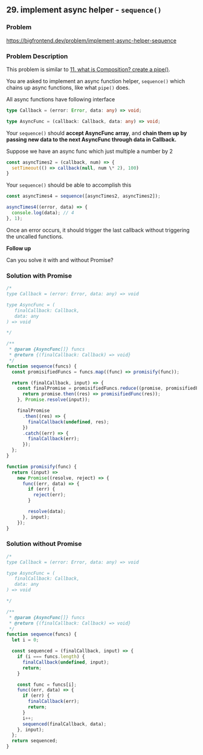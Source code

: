 ## 29. implement async helper - `sequence()`

### Problem

https://bigfrontend.dev/problem/implement-async-helper-sequence

### Problem Description

This problem is similar to [11. what is Composition? create a pipe()](https://bigfrontend.dev/problem/what-is-composition-create-a-pipe).

You are asked to implement an async function helper, `sequence()` which chains up async functions, like what `pipe()` does.

All async functions have following interface

```ts
type Callback = (error: Error, data: any) => void;

type AsyncFunc = (callback: Callback, data: any) => void;
```

Your `sequence()` should **accept AsyncFunc array**, and **chain them up by passing new data to the next AsyncFunc through data in Callback.**

Suppose we have an async func which just multiple a number by 2

```js
const asyncTimes2 = (callback, num) => {
  setTimeout(() => callback(null, num \* 2), 100)
}
```

Your `sequence()` should be able to accomplish this

```js
const asyncTimes4 = sequence([asyncTimes2, asyncTimes2]);

asyncTimes4((error, data) => {
  console.log(data); // 4
}, 1);
```

Once an error occurs, it should trigger the last callback without triggering the uncalled functions.

**Follow up**

Can you solve it with and without Promise?

### Solution with Promise

```js
/*
type Callback = (error: Error, data: any) => void

type AsyncFunc = (
   finalCallback: Callback,
   data: any
) => void

*/

/**
 * @param {AsyncFunc[]} funcs
 * @return {(finalCallback: Callback) => void}
 */
function sequence(funcs) {
  const promisifiedFuncs = funcs.map((func) => promisify(func));

  return (finalCallback, input) => {
    const finalPromise = promisifiedFuncs.reduce((promise, promisifiedFunc) => {
      return promise.then((res) => promisifiedFunc(res));
    }, Promise.resolve(input));

    finalPromise
      .then((res) => {
        finalCallback(undefined, res);
      })
      .catch((err) => {
        finalCallback(err);
      });
  };
}

function promisify(func) {
  return (input) =>
    new Promise((resolve, reject) => {
      func((err, data) => {
        if (err) {
          reject(err);
        }

        resolve(data);
      }, input);
    });
}
```

### Solution without Promise

```js
/*
type Callback = (error: Error, data: any) => void

type AsyncFunc = (
   finalCallback: Callback,
   data: any
) => void

*/

/**
 * @param {AsyncFunc[]} funcs
 * @return {(finalCallback: Callback) => void}
 */
function sequence(funcs) {
  let i = 0;

  const sequenced = (finalCallback, input) => {
    if (i === funcs.length) {
      finalCallback(undefined, input);
      return;
    }

    const func = funcs[i];
    func((err, data) => {
      if (err) {
        finalCallback(err);
        return;
      }
      i++;
      sequenced(finalCallback, data);
    }, input);
  };
  return sequenced;
}
```

